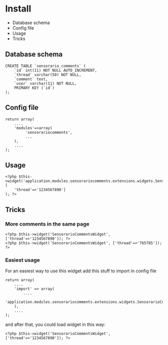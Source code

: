 # Install

 - Database schema
 - Config file
 - Usage
 - Tricks

## Database schema

    CREATE TABLE `sensorario_comments` (
        `id` int(11) NOT NULL AUTO_INCREMENT,
        `thread` varchar(50) NOT NULL,
        `comment` text,
        `user` varchar(11) NOT NULL,
        PRIMARY KEY (`id`)
    );

## Config file

    return array(
        ....
        'modules'=>array(
             'sensorariocomments',
             ...
        ),
        ....
    );

## Usage

    <?php $this->widget('application.modules.sensorariocomments.extensions.widgets.SensorarioCommentsWidget', [
        'thread'=>'1234567890']
    ); ?>

## Tricks

### More comments in the same page

    <?php $this->widget('SensorarioCommentsWidget', ['thread'=>'1234567890']); ?>
    <?php $this->widget('SensorarioCommentsWidget', ['thread'=>'765785']); ?>

### Easiest usage

For an easiest way to use this widget add this stuff to import in config file

    return array(
        ....
        'import' => array(
            ....
            'application.modules.sensorariocomments.extensions.widgets.SensorarioCommentsWidget'
        ),
        ....
    );

and after that, you could load widget in this way:

    <?php $this->widget('SensorarioCommentsWidget', ['thread'=>'1234567890']); ?>
